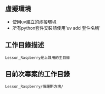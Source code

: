 ## 虛擬環境
- 使用uv建立的虛擬環境
- 所有python套件安裝請使用'uv add 套件名稱'

## 工作目錄描述
    Lesson_Raspberry是上課用的主目錄

## 目前次專案的工作目錄
    Lesson_Raspberry/俄羅斯方塊/
